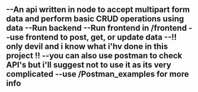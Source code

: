 --An api written in node to accept multipart form data and perform basic CRUD operations using data
--Run backend
--Run frontend in /frontend
--use frontend to post, get, or update data
--!! only devil and i know what i'hv done in this project !!
--you can also use postman to check API's but i'll suggest not to use it as its very complicated
--use /Postman_examples for more info
--
